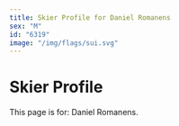 ```yaml
---
title: Skier Profile for Daniel Romanens
sex: "M"
id: "6319"
image: "/img/flags/sui.svg" 
---
```


# Skier Profile

This page is for: Daniel Romanens.
    